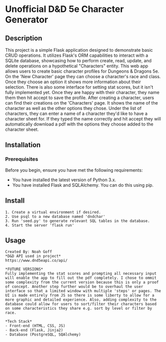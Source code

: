 

# Unofficial D&D 5e Character Generator 
## Description
This project is a simple Flask application designed to demonstrate basic CRUD operations. It utilizes Flask's ORM capabilities to interact with a SQLite database, showcasing how to perform create, read, update, and delete operations on a hypothetical "Characters" entity. This web app allows users to create basic character profiles for Dungeons & Dragons 5e. On the 'New Character' page they can choose a character's race and class. Once they choose an option it shows more information about their selection. There is also some interface for setting stat scores, but it isn't fully implemented yet. Once they are happy with their character, they name them then hit accept to save the profile. After creating a character, users can find their creations on the 'Characters' page. It shows the name of the character as well as the other options they chose. Under the list of characters, they can enter a name of a character they'd like to have a character sheet for. If they typed the name correctly and hit accept they will automatically download a pdf with the options they choose added to the character sheet.

## Installation

### Prerequisites
Before you begin, ensure you have met the following requirements:
- You have installed the latest version of Python 3.x.
- You have installed Flask and SQLAlchemy. You can do this using pip.


## Install

```
1. Create a virtual environment if desired.
2. Use psql to a new database named 'dndchar' 
3. Run 'seed.py' to generate relevant SQL tables in the database.
4. Start the server 'flask run'
```

## Usage

```
Created By: Noah Goff
*D&D API used in project*
https://www.dnd5eapi.co/api/

*FUTURE VERSIONS*
Fully implementing the stat scores and prompting all necessary input will enable the app to fill out the pdf completely. I chose to ommit some complexity from the current version because this is only a proof of concept. Another step further would be to overhaul the user interface so that a limited window with multiple 'steps' or pages. The UI is made entirely from JS so there is some liberty to allow for a more graphic and detailed experience. Also, adding complexity to the database could allow for users to sort/filter their characters based on some characteristics they share e.g. sort by level or filter by race.

*Tech Stack*
- Front-end (HTML, CSS, JS)
- Back-end (Flask, Jinja2)
- Database (PostgreSQL, SQAlchemy)
```


